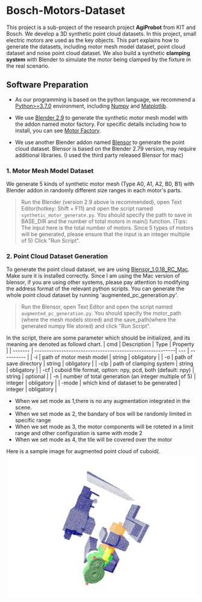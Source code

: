 # Bosch-Motors-Dataset
This project is a sub-project of the research project **AgiProbot** from KIT and Bosch. We develop a 3D synthetic point cloud datasets. In this project, small electric motors are used as the key objects. This part explains how to generate the datasets, including motor mesh model dataset, point cloud dataset and noise point cloud dataset. We also build a synthetic **clamping** **system** with Blender to simulate the motor being clamped by the fixture in the real scenario.
## Software Preparation
* As our programming is based on the python language, we recommend a [Python>=3.7.0](https://www.python.org/) environment, including [Numpy](https://numpy.org/) and [Matplotlib](https://matplotlib.org/).
* We use [Blender 2.9](https://www.blender.org/) to generate the synthetic motor mesh model with the addon named motor factory. For specific details including how to install, you can see [Motor Factory](https://github.com/cold-soda-jay/blenderMotorFactoryVer2.0).

* We use another Blender addon named [Blensor](https://www.blensor.org/) to generate the point cloud dataset. Blensor is based on the Blender 2.79 version, may require additional libraries. (I used the third party released Blensor for mac)
### 1. Motor Mesh Model Dataset 
We generate 5 kinds of synthetic motor mesh (Type A0, A1, A2, B0, B1) with Blender addon in randomly different size ranges in each motor's parts. 
> Run the Blender (version 2.9 above is recommended), open Text Editor(hotkey: Shift + F11) and open the script named `synthetic_motor_generate.py`. You should specify the path to save in BASE_DIR and the number of total motors in main() function. (Tips: The input here is the total number of motors. Since 5 types of motors will be generated, please ensure that the input is an integer multiple of 5) Click "Run Script".


### 2. Point Cloud Dataset Generation
To generate the point cloud dataset, we are using [Blensor_1.0.18_RC_Mac](https://www.blensor.org/pages/downloads.html). Make sure it is installed correctly. Since I am using the Mac version of blensor, if you are using other systems, please pay attention to modifying the address format of the relevant python scripts. You can generate the whole point cloud dataset by running 'augmented_pc_generation.py'.
> Run the Blensor, open Text Editor and open the script named `augmented_pc_generation.py`. You should specify the motor_path (where the mesh models stored) and the save_path(where the generated numpy file stored) and click "Run Script".

In the script, there are some parameter which should be initialized, and its meaning are denoted as followd chart.
| cmd  | Description          | Type | Property |
| ------- | ----------------------------------------------------------| --- | ---------- |
| -i   | path of motor mesh model                                | string     | obligatory |
| -o   | path of save directory                                  | string     | obligatory |
| -clp | path of clamping system                                 | string     | obligatory |
| -cf   | cuboid file format, option: npy, pcd, both (default: npy)  | string | optional |
| -n    | number of total generation (an integer multiple of 5)     | integer | obligatory  |
| -mode    | which kind of dataset to be generated     | integer | obligatory  |

 * When we set mode as 1,there is no any augmentation integrated in the scene.
 * When we set mode as 2, the bandary of box will be randomly limited in specific range
 * When we set mode as 3, the motor components will be roteted in a limit range and other configuration is same with mode 2
 * When we set mode as 4, the tile will be covered over the motor

Here is a sample image for augmented point cloud of cuboid(.  
![](https://github.com/LinxiQIU/Motor_Datasets_Generation/blob/master/images/cuboid_img.jpg)
